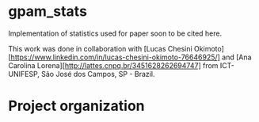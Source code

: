 # gpam_stats

Implementation of statistics used for paper soon to be cited here.

This work was done in collaboration with [Lucas Chesini Okimoto][https://www.linkedin.com/in/lucas-chesini-okimoto-76646925/] and [Ana Carolina Lorena][http://lattes.cnpq.br/3451628262694747] from ICT-UNIFESP, São José dos Campos, SP - Brazil.

# Project organization 
